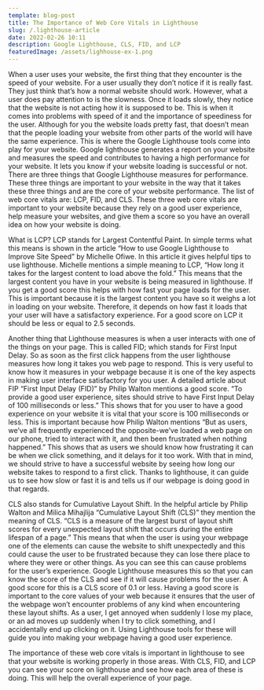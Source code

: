 ```yaml
---
template: blog-post
title: The Importance of Web Core Vitals in Lighthouse
slug: /.lighthouse-article
date: 2022-02-26 10:11
description: Google Lighthouse, CLS, FID, and LCP
featuredImage: /assets/lighhouse-ex-1.png
---
```

  When a user uses your website, the first thing that they encounter is the speed of your website. For a user usually they don’t notice if it is really fast. They just think that’s how a normal website should work. However, what a user does pay attention to is the slowness. Once it loads slowly, they notice that the website is not acting how it is supposed to be. This is when it comes into problems with speed of it and the importance of speediness for the user. Although for you the website loads pretty fast, that doesn’t mean that the people loading your website from other parts of the world will have the same experience. This is where the Google Lighthouse tools come into play for your website. Google lighthouse generates a report on your website and measures the speed and contributes to having a high performance for your website. It lets you know if your website loading is successful or not. There are three things that Google Lighthouse measures for performance. These three things are important to your website in the way that it takes these three things and are the core of your website performance. The list of web core vitals are: LCP, FID, and CLS. These three web core vitals are important to your website because they rely on a good user experience, help measure your websites, and give them a score so you have an overall idea on how your website is doing.


What is LCP? LCP stands for Largest Contentful Paint. In simple terms what this means is shown in the article “How to use Google Lighthouse to Improve Site Speed” by Michelle Ofiwe. In this article it gives helpful tips to use lighthouse. Michelle mentions a simple meaning to LCP, “How long it takes for the largest content to load above the fold.” This means that the largest content you have in your website is being measured in lighthouse. If you get a good score this helps with how fast your page loads for the user. This is important because it is the largest content you have so it weighs a lot in loading on your website. Therefore, it depends on how fast it loads that your user will have a satisfactory experience. For a good score on LCP it should be less or equal to 2.5 seconds. 


Another thing that Lighthouse measures is when a user interacts with one of the things on your page. This is called FID; which stands for First Input Delay. So as soon as the first click happens from the user lighthouse measures how long it takes you web page to respond. This is very useful to know how it measures in your webpage because it is one of the key aspects in making user interface satisfactory for you user. A detailed article about FIP “First Input Delay (FID)” by Philip Walton mentions a good score. “To provide a good user experience, sites should strive to have First Input Delay of 100 milliseconds or less.” This shows that for you user to have a good experience on your website it is vital that your score is 100 milliseconds or less. This is important because how Philip Walton mentions “But as users, we’ve all frequently experienced the opposite-we’ve loaded a web page on our phone, tried to interact with it, and then been frustrated when nothing happened.” This shows that as users we should know how frustrating it can be when we click something, and it delays for it too work. With that in mind, we should strive to have a successful website by seeing how long our website takes to respond to a first click. Thanks to lighthouse, it can guide us to see how slow or fast it is and tells us if our webpage is doing good in that regards. 


CLS also stands for Cumulative Layout Shift. In the helpful article by Philip Walton and Milica Mihajlija “Cumulative Layout Shift (CLS)” they mention the meaning of CLS.  “CLS is a measure of the largest burst of layout shift scores for every unexpected layout shift that occurs during the entire lifespan of a page.”  This means that when the user is using your webpage one of the elements can cause the website to shift unexpectedly and this could cause the user to be frustrated because they can lose there place to where they were or other things. As you can see this can cause problems for the user’s experience. Google Lighthouse measures this so that you can know the score of the CLS and see if it will cause problems for the user. A good score for this is a CLS score of 0.1 or less. Having a good score is important to the core values of your web because it ensures that the user of the webpage won’t encounter problems of any kind when encountering these layout shifts. As a user, I get annoyed when suddenly I lose my place, or an ad moves up suddenly when I try to click something, and I accidentally end up clicking on it. Using Lighthouse tools for these will guide you into making your webpage having a good user experience. 

The importance of these web core vitals is important in lighthouse to see that your website is working properly in those areas. With CLS, FID, and LCP you can see your score on lighthouse and see how each area of these is doing. This will help the overall experience of your page.